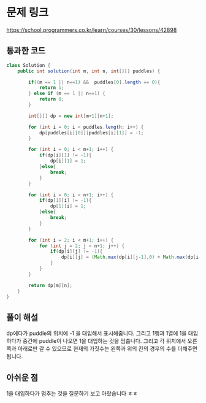 # 문제 링크
https://school.programmers.co.kr/learn/courses/30/lessons/42898
## 통과한 코드

```java
class Solution {
	public int solution(int m, int n, int[][] puddles) {

		if((m == 1 || n==1) &&  puddles[0].length == 0){
			return 1;
		} else if (m == 1 || n==1) {
			return 0;
		}

		int[][] dp = new int[m+1][n+1];

		for (int i = 0; i < puddles.length; i++) {
			dp[puddles[i][0]][puddles[i][1]] = -1;
		}

		for (int i = 0; i < m+1; i++) {
			if(dp[i][1] != -1){
				dp[i][1] = 1;
			}else{
				break;
			}
		}

		for (int i = 0; i < n+1; i++) {
			if(dp[1][i] != -1){
				dp[1][i] = 1;
			}else{
				break;
			}
		}

		for (int i = 2; i < m+1; i++) {
			for (int j = 2; j < n+1; j++) {
				if(dp[i][j] != -1){
					dp[i][j] = (Math.max(dp[i][j-1],0) + Math.max(dp[i-1][j],0))%1000000007;
				}
			}
		}

		return dp[m][n];
	}
}
```

## 풀이 해설
dp에다가 puddle의 위치에 -1 을 대입해서 표시해줍니다. 그리고 1행과 1열에 1을 대입하다가 중간에 puddle이 나오면 1을 대입하는 것을 멈춥니다.
그리고 각 위치에서 오른쪽과 아래로만 갈 수 있으므로 현재의 가짓수는 왼쪽과 위의 칸의 경우의 수를 더해주면 됩니다.

## 아쉬운 점
1을 대입하다가 멈추는 것을 질문하기 보고 아랐습니다 ㅎㅎ